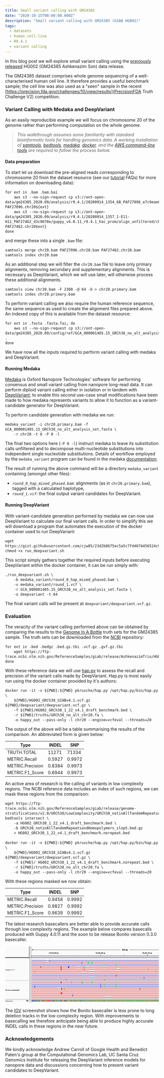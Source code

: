 ```yaml
---
title: Small variant calling with GM24385
date: "2020-10-15T00:00:00.000Z"
description: "Small variant calling with GM24385 (GIAB HG002)"
tags:
  - datasets
  - human cell-line
  - R9.4.1
  - variant calling
---
```


In this blog post we will explore small variant calling using the [previously
released](/gm24385_2020.09) HG002 (GM24385 Ashkenazim Son) data release.

The GM24385 dataset comprises whole genome sequencing of a well-characterised
human cell line. It therefore provides a useful benchmark sample; the cell line
was also used as a "seen" sample in the recent
[https://precision.fda.gov/challenges/10/view/results](PrecisionFDA Truth
Challenge V2) competition.


### Variant Calling with Medaka and DeepVariant

As an easily reproducible example we will focus on chromosome 20 of the genome
rather than performing computation on the whole genome.

> *This walkthrough assumes some familiarity with standard bioinformatic tools
> for handling genomics data. A working installation of
> [samtools](http://www.htslib.org/),
> [bedtools](https://bedtools.readthedocs.io/en/latest/),
> [medaka](https://github.com/nanoporetech/medaka),
> [docker](https://www.docker.com/get-started), and the [AWS command-line
> tools](https://aws.amazon.com/cli/) are required to follow the process
> below.*


#### Data preparation

To start let us download the pre-aligned reads corresponding to chromosome 20
from the dataset resource (see our [tutorial](/tutorials) FAQs) for more
information on downloading data):

    for ext in .bam .bam.bai
        aws s3 --no-sign-request cp s3://ont-open-data/gm24385_2020.09/analysis/r9.4.1/20200914_1354_6B_PAF27096_e7c9eae6/guppy_v4.0.11_r9.4.1_hac_prom/align_unfiltered/chr20/calls2ref${ext} PAF27096.chr20${ext}
        aws s3 --no-sign-request cp s3://ont-open-data/gm24385_2020.09/analysis/r9.4.1/20200914_1357_1-E11-H11_PAF27462_d3c9678e/guppy_v4.0.11_r9.4.1_hac_prom/align_unfiltered/chr20/calls2ref${ext} PAF27462.chr20$ext}
    done

and merge these into a single `.bam` file:

    samtools merge chr20.bam PAF27096.chr20.bam PAF27462.chr20.bam
    samtools index chr20.bam

As an additional step we will filter the `chr20.bam` file to leave only primary
alignments, removing secondary and supplementary alignments. This is necessary
as DeepVariant, which we will use later, will otherwise process these
additional alignments.

    samtools view chr20.bam -F 2308 -@ 64 -b > chr20.primary.bam
    samtools index chr20.primary.bam

To perform variant calling we also require the human reference sequence, the
same sequence as used to create the alignment files prepared above. An indexed
copy of this is available from the dataset resource:

    for ext in .fasta .fasta.fai; do
        aws s3 --no-sign-request cp s3://ont-open-data/gm24385_2020.09/config/ref/GCA_000001405.15_GRCh38_no_alt_analysis_set${ext} .
    done

We have now all the inputs required to perform variant calling with medaka
and DeepVariant.

#### Running Medaka

[Medaka](https://github.com/nanoporetech/medaka) is Oxford Nanopore
Technologies' software for performing consensus and small variant calling from
nanopore long-read data. It can perform diploid variant calling either in
isolation or in tandem with
[DeepVariant](https://github.com/google/deepvariant); to enable this second
use-case small modifications have been made to how medaka represents variants
to allow it to function as a variant-candidate generator for DeepVariant.

To perform candidate generation with medaka we run:

    medaka_variant -i chr20.primary.bam -f GCA_000001405.15_GRCh38_no_alt_analysis_set.fasta \
        -r chr20 -t 8 -P 0 -l

The final two options here (`-P 0 -l`) instruct medaka to leave its
substitution calls unfiltered and to decompose multi-nucleotide substitutions
into independent single nucleotide substitutions. Details of workflow employed
by the `medaka_variant` program can be found in the medaka
[documentation](https://nanoporetech.github.io/medaka/snp.html#).

The result of running the above command will be a directory `medaka_variant`
containing (amongst other files):

 * *`round_0_hap_mixed_phased.bam`*: alignments (as in `chr20.primary.bam`), tagged with a calculated haplotype,
 * *`round_1.vcf`*: the final output variant candidates for DeepVariant.

#### Running DeepVariant

With variant-candidate generation performed by medaka we can now use
DeepVariant to calculate our final variant calls. In order to simplify this we
will download a program that automates the execution of the docker container
used to run DeepVariant:

    wget https://gist.githubusercontent.com/cjw85/23d2b0675ec5a5c7fd4074456524c971/raw/c716c85639f047b9a9cff2079be2868bccb61659/run_deepvariant.sh
    chmod +x run_deepvariant.sh

This script simply gathers together the required inputs before executing
DeepVariant within the docker container, it can be run simply with:

    ./run_deepvariant.sh \
        -b medaka_variant/round_0_hap_mixed_phased.bam \
        -v medaka_variant/round_1.vcf \
        -r GCA_000001405.15_GRCh38_no_alt_analysis_set.fasta \
        -o deepvariant -t 64

The final variant calls will be present at `deepvariant/deepvariant.vcf.gz`.

### Evaluation

The veracity of the variant calling performed above can be obtained by
comparing the results to the [Genome In A
Bottle](https://www.nist.gov/programs-projects/genome-bottle) truth sets for
the GM24385 sample. The truth sets can be downloaded from the
[NCBI](https://www.ncbi.nlm.nih.gov/) repository:

    for ext in .bed .bedgz .bed.gz.tbi .vcf.gz .gvf.gz.tbi
        wget https://ftp-trace.ncbi.nlm.nih.gov/ReferenceSamples/giab/release/AshkenazimTrio/HG002_NA24385_son/NISTv4.1/GRCh38/HG002_GRCh38_1_22_v4.1_draft_benchmark${ext}
    done

With these reference data we will use
[hap.py](https://github.com/Illumina/hap.py) to assess the recall and precision
of the variant calls made by DeepVariant. Hap.py is most easily run using the
docker container provided by it's authors:

    docker run -it -v ${PWD}:${PWD} pkrusche/hap.py /opt/hap.py/bin/hap.py \
        ${PWD}/HG002_GRCh38_GIABv4.1.vcf.gz ${PWD}/deepvariant/deepvariant.vcf.gz \
        -f ${PWD}/HG002_GRCh38_1_22_v4.1_draft_benchmark.bed \
        -r ${PWD}/truths/GRCh38_no_alt_chr20.fa \
        -o happy_out --pass-only -l chr20 --engine=vcfeval --threads=20

The output of the above will be a table summarising the results of the
comparison. An abbreviated form is given below:

|            Type        |     INDEL       |     SNP         |
|------------------------|-----------------|-----------------|
|     TRUTH.TOTAL        |     11271       |     71334       |
|     METRIC.Recall      |     0.5927      |     0.9972      |
|     METRIC.Precision   |     0.8384      |     0.9973      |
|     METRIC.F1_Score    |     0.6944      |     0.9973      |


An active area of research is the calling of variants in low complexity regions.
The NCBI reference data includes an index of such regions, we can mask these
regions from the comparison:
    
    wget https://ftp-trace.ncbi.nlm.nih.gov/ReferenceSamples/giab/release/genome-stratifications/v2.0/GRCh38/LowComplexity/GRCh38_notinAllTandemRepeatsandHomopolymers_slop5.bed.gz
    bedtools intersect \
        -a HG002_GRCh38_1_22_v4.1_draft_benchmark.bed \
        -b GRCh38_notinAllTandemRepeatsandHomopolymers_slop5.bed.gz 
        > HG002_GRCh38_1_22_v4.1_draft_benchmark.norepeat.bed

    docker run -it -v ${PWD}:${PWD} pkrusche/hap.py /opt/hap.py/bin/hap.py \
        ${PWD}/HG002_GRCh38_GIABv4.1.vcf.gz ${PWD}/deepvariant/deepvariant.vcf.gz \
        -f ${PWD}/ HG002_GRCh38_1_22_v4.1_draft_benchmark.norepeat.bed \
        -r ${PWD}/truths/GRCh38_no_alt_chr20.fa \
        -o happy_out --pass-only -l chr20 --engine=vcfeval --threads=20

With these regions masked we now obtain:


|            Type        |     INDEL       |     SNP         |
|------------------------|-----------------|-----------------|
|     METRIC.Recall      |     0.9458      |     0.9992      |
|     METRIC.Precision   |     0.9827      |     0.9992      |
|     METRIC.F1_Score    |     0.9639      |     0.9992      |

The latest research basecallers are better able to provide accurate calls
through low complexity regions. The example below compares basecalls produced
with Guppy 4.0.11 and the soon to be release Bonito version 0.3.0 basecaller.

![bonito_low_complexity_calls](./bonito_igv.png "Bonito Low Complexity Basecalls")

The [IGV](http://software.broadinstitute.org/software/igv/) screenshot shows
how the Bonito basecaller is less prone to long deletion tracks in the low
complexity region. With improvements to basecalling we therefore anticipate
being able to produce highly accurate INDEL calls in these regions in the near
future.

### Acknowledgements

We kindly acknowledge Andrew Carroll of Google Health and Benedict Paten's
group at the Computational Genomics Lab, UC Santa Cruz Genomics Institute for
releasing the DeepVariant inference models for nanopore data and discussions
concerning how to present variant candidates to DeepVariant.
